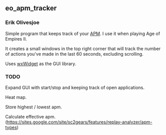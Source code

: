 ## eo_apm_tracker
### Erik Olivesjoe

Simple program that keeps track of your [APM](https://en.wikipedia.org/wiki/Actions_per_minute). I use it when playing Age of Empires II.

It creates a small windows in the top right corner that will track the number of actions you've made in the last 60 seconds, excluding scrolling.

Uses [wxWidget](https://www.wxwidgets.org/) as the GUI library.

### TODO

  Expand GUI with start/stop and keeping track of open applications.

  Heat map.

  Store highest / lowest apm.

  Calculate effective apm. (https://sites.google.com/site/sc2gears/features/replay-analyzer/apm-types) 
